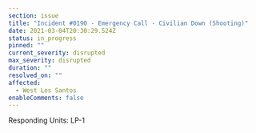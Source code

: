 ```yaml
---
section: issue
title: "Incident #0190 - Emergency Call - Civilian Down (Shooting)"
date: 2021-03-04T20:30:29.524Z
status: in_progress
pinned: ""
current_severity: disrupted
max_severity: disrupted
duration: ""
resolved_on: ""
affected:
  - West Los Santos
enableComments: false
---
```

Responding Units: LP-1